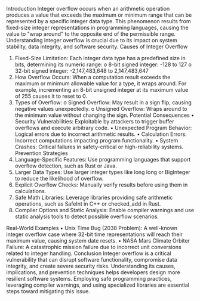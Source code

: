Introduction
Integer overflow occurs when an arithmetic operation produces a value that exceeds the maximum or minimum range that can be represented by a specific integer data type. This phenomenon results from fixed-size integer representations in programming languages, causing the value to "wrap around" to the opposite end of the permissible range. Understanding integer overflow is crucial due to its impact on system stability, data integrity, and software security.
Causes of Integer Overflow
1.	Fixed-Size Limitation: Each integer data type has a predefined size in bits, determining its numeric range:
o	8-bit signed integer: -128 to 127
o	32-bit signed integer: -2,147,483,648 to 2,147,483,647
2.	How Overflow Occurs: When a computation result exceeds the maximum or minimum allowable value for a type, it wraps around. For example, incrementing an 8-bit unsigned integer at its maximum value of 255 causes it to reset to 0.
3.	Types of Overflow:
o	Signed Overflow: May result in a sign flip, causing negative values unexpectedly.
o	Unsigned Overflow: Wraps around to the minimum value without changing the sign.
Potential Consequences
•	Security Vulnerabilities: Exploitable by attackers to trigger buffer overflows and execute arbitrary code.
•	Unexpected Program Behavior: Logical errors due to incorrect arithmetic results.
•	Calculation Errors: Incorrect computations impacting program functionality.
•	System Crashes: Critical failures in safety-critical or high-reliability systems.
Prevention Strategies
1.	Language-Specific Features: Use programming languages that support overflow detection, such as Rust or Java.
2.	Larger Data Types: Use larger integer types like long long or BigInteger to reduce the likelihood of overflow.
3.	Explicit Overflow Checks: Manually verify results before using them in calculations.
4.	Safe Math Libraries: Leverage libraries providing safe arithmetic operations, such as SafeInt in C++ or checked_add in Rust.
5.	Compiler Options and Static Analysis: Enable compiler warnings and use static analysis tools to detect possible overflow scenarios.


Real-World Examples
•	Unix Time Bug (2038 Problem): A well-known integer overflow case where 32-bit time representations will reach their maximum value, causing system date resets.
•	NASA Mars Climate Orbiter Failure: A catastrophic mission failure due to incorrect unit conversions related to integer handling.
Conclusion
Integer overflow is a critical vulnerability that can disrupt software functionality, compromise data integrity, and create severe security risks. Understanding its causes, implications, and prevention techniques helps developers design more resilient software systems. Employing safe programming practices, leveraging compiler warnings, and using specialized libraries are essential steps toward mitigating this issue.
